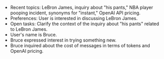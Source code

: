 - Recent topics: LeBron James, inquiry about "his pants," NBA player pooping incident, synonyms for "instant," OpenAI API pricing.
- Preferences: User is interested in discussing LeBron James.
- Open tasks: Clarify the context of the inquiry about "his pants" related to LeBron James.
- User's name is Bruce.
- Bruce expressed interest in trying something new.
- Bruce inquired about the cost of messages in terms of tokens and OpenAI pricing.
